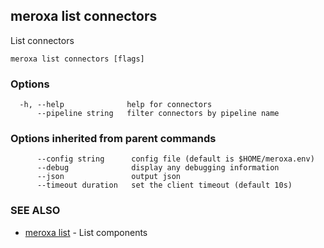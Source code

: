 ## meroxa list connectors

List connectors

```
meroxa list connectors [flags]
```

### Options

```
  -h, --help              help for connectors
      --pipeline string   filter connectors by pipeline name
```

### Options inherited from parent commands

```
      --config string      config file (default is $HOME/meroxa.env)
      --debug              display any debugging information
      --json               output json
      --timeout duration   set the client timeout (default 10s)
```

### SEE ALSO

* [meroxa list](meroxa_list.md)	 - List components

